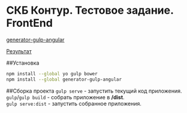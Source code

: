 СКБ Контур. Тестовое задание. FrontEnd
======================================

[generator-gulp-angular](https://github.com/Swiip/generator-gulp-angular)    

[Результат](https://rawgit.com/ArtKuz/SkbKonturTask2016/master/dist/index.html)  

##Установка
```bash
npm install --global yo gulp bower
npm install --global generator-gulp-angular
```

##Сборка проекта
`gulp serve` - запустить текущий код приложения.  
`gulp`/`gulp build` - собрать приложение в **/dist**.  
`gulp serve:dist` - запустить собранное приложения.  
